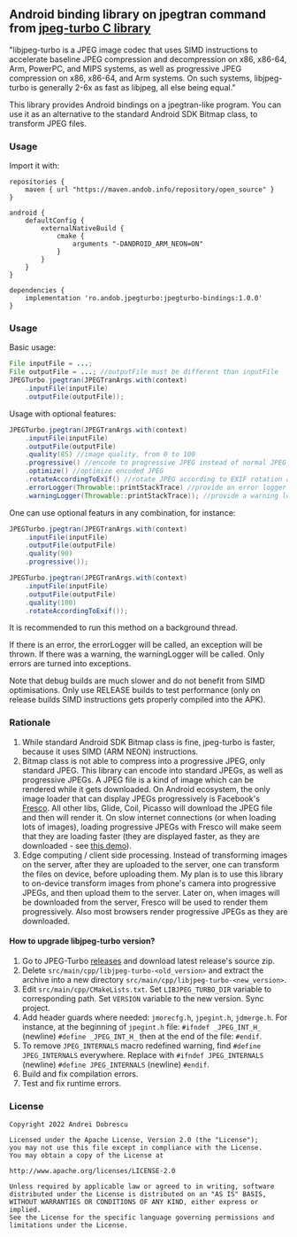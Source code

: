 ## Android binding library on jpegtran command from [jpeg-turbo C library](https://github.com/libjpeg-turbo/libjpeg-turbo)

"libjpeg-turbo is a JPEG image codec that uses SIMD instructions to accelerate baseline JPEG compression and decompression on x86, x86-64, Arm, PowerPC, and MIPS systems, as well as progressive JPEG compression on x86, x86-64, and Arm systems. On such systems, libjpeg-turbo is generally 2-6x as fast as libjpeg, all else being equal."

This library provides Android bindings on a jpegtran-like program. You can use it as an alternative to the standard Android SDK Bitmap class, to transform JPEG files.

### Usage

Import it with:

```
repositories {
    maven { url "https://maven.andob.info/repository/open_source" }
}
```

```
android {
    defaultConfig {
        externalNativeBuild {
            cmake {
                arguments "-DANDROID_ARM_NEON=ON"
            }
        }
    }
}

dependencies {
    implementation 'ro.andob.jpegturbo:jpegturbo-bindings:1.0.0'
}
```

### Usage

Basic usage:

```java
File inputFile = ...;
File outputFile = ...; //outputFile must be different than inputFile
JPEGTurbo.jpegtran(JPEGTranArgs.with(context)
    .inputFile(inputFile)
    .outputFile(outputFile));
```

Usage with optional features:

```java
JPEGTurbo.jpegtran(JPEGTranArgs.with(context)
    .inputFile(inputFile)
    .outputFile(outputFile)
    .quality(85) //image quality, from 0 to 100
    .progressive() //encode to progressive JPEG instead of normal JPEG
    .optimize() //optimize encoded JPEG
    .rotateAccordingToExif() //rotate JPEG according to EXIF rotation attributes
    .errorLogger(Throwable::printStackTrace) //provide an error logger
    .warningLogger(Throwable::printStackTrace)); //provide a warning logger
```

One can use optional featurs in any combination, for instance:

```java
JPEGTurbo.jpegtran(JPEGTranArgs.with(context)
    .inputFile(inputFile)
    .outputFile(outputFile)
    .quality(90)
    .progressive());
```

```java
JPEGTurbo.jpegtran(JPEGTranArgs.with(context)
    .inputFile(inputFile)
    .outputFile(outputFile)
    .quality(100)
    .rotateAccordingToExif());
```

It is recommended to run this method on a background thread.

If there is an error, the errorLogger will be called, an exception will be thrown. If there was a warning, the warningLogger will be called. Only errors are turned into exceptions.

Note that debug builds are much slower and do not benefit from SIMD optimisations. Only use RELEASE builds to test performance (only on release builds SIMD instructions gets properly compiled into the APK).

### Rationale

1. While standard Android SDK Bitmap class is fine, jpeg-turbo is faster, because it uses SIMD (ARM NEON) instructions.
2. Bitmap class is not able to compress into a progressive JPEG, only standard JPEG. This library can encode into standard JPEGs, as well as progressive JPEGs. A JPEG file is a kind of image which can be rendered while it gets downloaded.  On Android ecosystem, the only image loader that can display JPEGs progressively is Facebook's [Fresco](https://github.com/facebook/fresco). All other libs, Glide, Coil, Picasso will download the JPEG file and then will render it. On slow internet connections (or when loading lots of images), loading progressive JPEGs with Fresco will make seem that they are loading faster (they are displayed faster, as they are downloaded - see [this demo](https://frescolib.org/docs/progressive-jpegs.html)).
3. Edge computing / client side processing. Instead of transforming images on the server, after they are uploaded to the server, one can transform the files on device, before uploading them. My plan is to use this library to on-device transform images from phone's camera into progressive JPEGs, and then upload them to the server. Later on, when images will be downloaded from the server, Fresco will be used to render them progressively. Also most browsers render progressive JPEGs as they are downloaded.

#### How to upgrade libjpeg-turbo version?

1. Go to JPEG-Turbo [releases](https://github.com/libjpeg-turbo/libjpeg-turbo/releases) and download latest release's source zip.
2. Delete ``src/main/cpp/libjpeg-turbo-<old_version>`` and extract the archive into a new directory ``src/main/cpp/libjpeg-turbo-<new_version>``.
3. Edit ``src/main/cpp/CMakeLists.txt``. Set ``LIBJPEG_TURBO_DIR`` variable to corresponding path. Set ``VERSION`` variable to the new version. Sync project.
4. Add header guards where needed: ``jmorecfg.h``, ``jpegint.h``, ``jdmerge.h``. For instance, at the beginning of ``jpegint.h`` file: ``#ifndef _JPEG_INT_H_`` (newline) ``#define _JPEG_INT_H_`` then at the end of the file: ``#endif``.
5. To remove ``JPEG_INTERNALS`` macro redefined warning, find ``#define JPEG_INTERNALS`` everywhere. Replace with ``#ifndef JPEG_INTERNALS`` (newline) ``#define JPEG_INTERNALS`` (newline) ``#endif``.
6. Build and fix compilation errors.
7. Test and fix runtime errors.

### License

```
Copyright 2022 Andrei Dobrescu

Licensed under the Apache License, Version 2.0 (the "License");
you may not use this file except in compliance with the License.
You may obtain a copy of the License at

http://www.apache.org/licenses/LICENSE-2.0

Unless required by applicable law or agreed to in writing, software
distributed under the License is distributed on an "AS IS" BASIS,
WITHOUT WARRANTIES OR CONDITIONS OF ANY KIND, either express or implied.
See the License for the specific language governing permissions and
limitations under the License.
```
